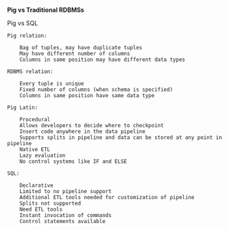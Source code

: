 **Pig vs Traditional RDBMSs**

Pig vs SQL

	Pig relation: 
	
		Bag of tuples, may have duplicate tuples
		May have different number of columns
		Columns in same position may have different data types
		
	RDBMS relation:
	
		Every tuple is unique
		Fixed number of columns (when schema is specified)
		Columns in same position have same data type
		
	Pig Latin:
	
		Procedural
		Allows developers to decide where to checkpoint
		Insert code anywhere in the data pipeline
		Supports splits in pipeline and data can be stored at any point in pipeline
		Native ETL
		Lazy evaluation
		No control systems like IF and ELSE
		
	SQL:
	
		Declarative
		Limited to no pipeline support
		Additional ETL tools needed for customization of pipeline
		Splits not supported
		Need ETL tools
		Instant invocation of commands
		Control statements available